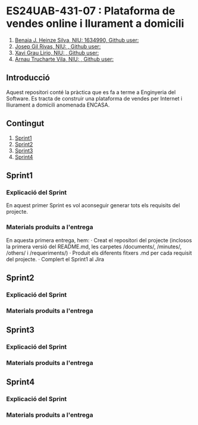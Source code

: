 # ES24UAB-431-07 : Plataforma de vendes online i llurament a domicili
1. [Benaia J. Heinze Silva, NIU: 1634990, Github user: ](https://github.com/BenaiaHeinze)
2. [Josep Gil Rivas, NIU: , Github user: ](https://github.com/NIU1673388)
3. [Xavi Grau Lirio, NIU: , Github user: ](https://github.com/Xavi1670093)
4. [Arnau Trucharte Vila, NIU: , Github user: ](https://github.com/arnbie)

## Introducció
Aquest repositori conté la pràctica que es fa a terme a Enginyeria del Software. Es tracta de construir una plataforma de vendes per Internet i lliurament a domicili anomenada ENCASA.

## Contingut
1. [Sprint1](#Sprint1)
2. [Sprint2](#Sprint2)
3. [Sprint3](#Sprint3)
4. [Sprint4](#Sprint4)

## Sprint1
### Explicació del Sprint
En aquest primer Sprint es vol aconseguir generar tots els requisits del projecte.

### Materials produits a l'entrega
En aquesta primera entrega, hem:
  · Creat el repositori del projecte (inclosos la primera versió del README.md, les carpetes /documents/, /minutes/, /others/ i /requeriments/)
  · Produit els diferents fitxers .md per cada requisit del projecte.
  · Complert el Sprint1 al Jira

## Sprint2
### Explicació del Sprint

### Materials produits a l'entrega

## Sprint3
### Explicació del Sprint

### Materials produits a l'entrega

## Sprint4
### Explicació del Sprint

### Materials produits a l'entrega
